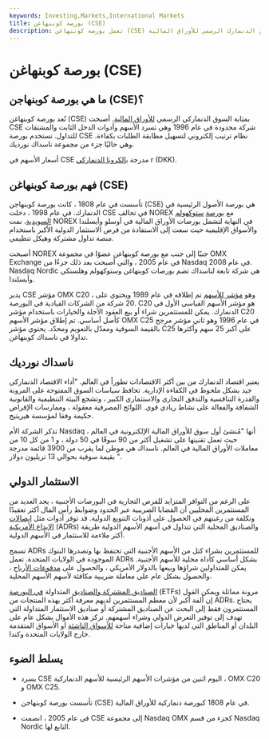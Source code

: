 ```yaml
---
keywords: Investing,Markets,International Markets
title: بورصة كوبنهاغن (CSE)
description: تعمل بورصة كوبنهاغن (CSE) كسوق الدنمارك الرسمي للأوراق المالية.
---
```


# بورصة كوبنهاغن (CSE)
## ما هي بورصة كوبنهاجن (CSE)؟

تُعد بورصة كوبنهاغن (CSE) بمثابة السوق الدنماركي الرسمي [للأوراق المالية](/security). أصبحت CSE شركة محدودة في عام 1996 وهي تسرد الأسهم وأدوات الدخل الثابت والمشتقات للتداول. تستخدم بورصة CSE نظام ترتيب إلكتروني لتسهيل مطابقة الطلبات بكفاءة. وهي حاليًا جزء من مجموعة ناسداك نورديك.

أسعار الأسهم في CSE مدرجة [بالكرونا الدنماركي](/dkk) r (DKK).

## فهم بورصة كوبنهاغن (CSE)

تأسست في عام 1808 ، كانت بورصة كوبنهاجن (CSE) هي بورصة الأصول الرئيسية في الدنمارك. في عام 1998 ، دخلت CSE في تحالف NOREX مع [بورصة](/stockholmstockexchange) [ستوكهولم السويدية](/stockholmstockexchange). نمت NOREX في النهاية لتشمل بورصات الأوراق المالية في أوسلو وأيسلندا والأسواق الإقليمية حيث سعت إلى الاستفادة من فرص الاستثمار الدولية الأكبر باستخدام منصة تداول مشتركة وهيكل تنظيمي.

أصبحت NOREX جنبًا إلى جنب مع بورصة كوبنهاغن عضوًا في مجموعة OMX Exchange في عام 2005 ، والتي أصبحت بعد ذلك جزءًا من Nasdaq في عام 2008. Nasdaq Nordic هي شركة تابعة لناسداك تضم بورصات كوبنهاغن وستوكهولم وهلسنكي وأيسلندا.

يدير CSE مؤشر OMX C20 ، وهو [مؤشر للأسهم](/index) تم إطلاقه في عام 1989 ويحتوي على 20 شركة من الشركات القيادية في البورصة. C20 هو مؤشر الأسهم القياسي الأول في الدنمارك. يمكن للمستثمرين شراء أو بيع العقود الآجلة والخيارات باستخدام مؤشر C20 كأصل أساسي. تم إطلاق مؤشر الأسهم OMX C25 في عام 1996 وهو ثاني مؤشر مرجح بالقيمة السوقية ومعدّل بالتعويم ومحدّد. يحتوي مؤشر C25 على أكبر 25 سهم وأكثرها تداولا في ناسداك كوبنهاغن.

## ناسداك نورديك

يعتبر اقتصاد الدنمارك من بين أكثر الاقتصادات تطوراً في العالم. "أداء الاقتصاد الدنماركي جيد بشكل ملحوظ في الكفاءة الإدارية. تحافظ سياسات السوق المفتوحة على المرونة والقدرة التنافسية والتدفق التجاري والاستثماري الكبير ، وتشجع البيئة التنظيمية والقانونية الشفافة والفعالة على نشاط ريادي قوي. اللوائح المصرفية معقولة ، وممارسات الإقراض حكيمة وفقا لمؤسسة هيريتيج.

تذكر الشركة الأم Nasdaq أنها "مُنشئ أول سوق للأوراق المالية الإلكترونية في العالم ، حيث تعمل تقنيتها على تشغيل أكثر من 90 سوقًا في 50 دولة ، و 1 من كل 10 من معاملات الأوراق المالية في العالم. ناسداك هي موطن لما يقرب من 3900 قائمة مدرجة بقيمة سوقية بحوالي 13 تريليون دولار ".

## الاستثمار الدولي

على الرغم من التوافر المتزايد للفرص التجارية في البورصات الأجنبية ، يجد العديد من المستثمرين المحليين أن القضايا الضريبية عبر الحدود وضوابط رأس المال أكثر تعقيدًا وتكلفة من رغبتهم في الحصول على أذونات التنويع الدولية. قد توفر أدوات مثل [إيصالات الإيداع الأمريكية](/adr) (ADRs) والصناديق المحلية التي تتداول في أسهم الأسهم الدولية طريقة أكثر ملاءمة للاستثمار في الأسهم الدولية.

تسمح ADRs للمستثمرين بشراء كتل من الأسهم الأجنبية التي تحتفظ بها وتصدرها البنوك الموجودة في الولايات المتحدة. تعمل ADRs بشكل أساسي كأداة محلية للأسهم الأجنبية. يمكن للمتداولين شراؤها وبيعها بالدولار الأمريكي ، والحصول على [مدفوعات الأرباح](/dividend) ، والحصول بشكل عام على معاملة ضريبية مكافئة لأسهم الأسهم المحلية.

[الصناديق المشتركة والصناديق](/mutualfund) المتداولة [في البورصة](/etf) (ETFs) مرونة مماثلة ويمكن القول إن ألفة أكبر لأن معظم المستثمرين لديهم معرفة أكثر بهذه المنتجات من ADRs. يحتاج المستثمرون فقط إلى البحث عن الصناديق المشتركة أو صناديق الاستثمار المتداولة التي تهدف إلى توفير التعرض الدولي وشراء أسهمهم. تركز هذه الأموال بشكل عام على البلدان أو المناطق التي لديها خيارات إضافية متاحة [للأسواق الناشئة](/emergingmarketeconomy) أو الأسواق المتقدمة خارج الولايات المتحدة وكندا.

## يسلط الضوء

- يسرد CSE اليوم اثنين من مؤشرات الأسهم الرئيسية للأسهم الدنماركية ، OMX C20 و OMX C25.

- تأسست بورصة كوبنهاجن (CSE) في عام 1808 كبورصة دنماركية للأوراق المالية.

- في عام 2005 ، انضمت CSE إلى مجموعة Nasdaq OMX كجزء من قسم Nasdaq Nordic التابع لها.

